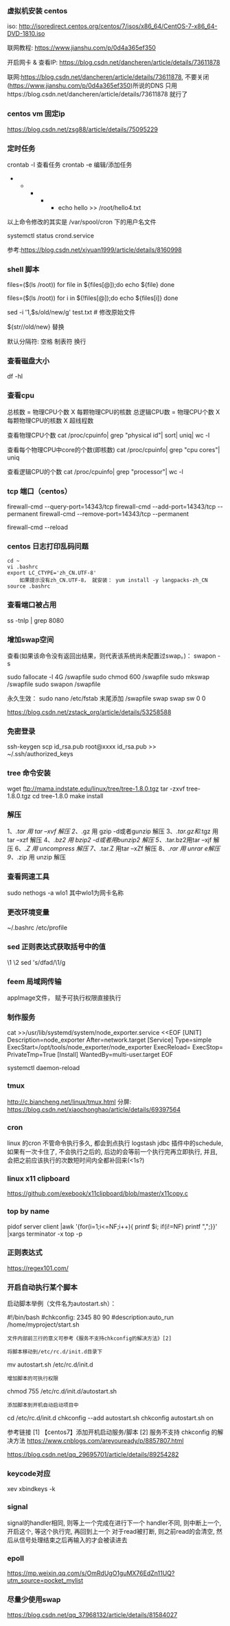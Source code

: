 ### 虚拟机安装 centos

iso: http://isoredirect.centos.org/centos/7/isos/x86_64/CentOS-7-x86_64-DVD-1810.iso

联网教程: https://www.jianshu.com/p/0d4a365ef350

开启网卡 & 查看IP: https://blog.csdn.net/dancheren/article/details/73611878

联网:https://blog.csdn.net/dancheren/article/details/73611878, 不要关闭(https://www.jianshu.com/p/0d4a365ef350)所说的DNS
只用https://blog.csdn.net/dancheren/article/details/73611878  就行了

### centos vm 固定ip
https://blog.csdn.net/zsg88/article/details/75095229


### 定时任务
crontab -l 查看任务
crontab -e 编辑/添加任务
* * * * * echo hello >> /root/hello4.txt

以上命令修改的其实是  /var/spool/cron 下的用户名文件

systemctl status crond.service


参考:https://blog.csdn.net/xiyuan1999/article/details/8160998


### shell 脚本
files=($(ls /root))
for file in ${files[@]);do
	echo ${file}
done

files=($(ls /root))
for i in ${!files[@]);do
	echo ${files[i]}
done

sed -i '1,$s/old/new/g' test.txt # 修改原始文件

${str//old/new} 替换

默认分隔符: 空格 制表符 换行

### 查看磁盘大小
 df -hl 

### 查看cpu
总核数 = 物理CPU个数 X 每颗物理CPU的核数 
总逻辑CPU数 = 物理CPU个数 X 每颗物理CPU的核数 X 超线程数

查看物理CPU个数
cat /proc/cpuinfo| grep "physical id"| sort| uniq| wc -l

查看每个物理CPU中core的个数(即核数)
cat /proc/cpuinfo| grep "cpu cores"| uniq

查看逻辑CPU的个数
cat /proc/cpuinfo| grep "processor"| wc -l


### tcp 端口（centos）
firewall-cmd --query-port=14343/tcp
firewall-cmd --add-port=14343/tcp --permanent
firewall-cmd --remove-port=14343/tcp --permanent

firewall-cmd --reload

### centos 日志打印乱码问题
```
cd ~
vi .bashrc
export LC_CTYPE='zh_CN.UTF-8'
	如果提示没有zh_CN.UTF-8， 就安装： yum install -y langpacks-zh_CN
source .bashrc
```

### 查看端口被占用
ss -tnlp | grep 8080


### 增加swap空间
查看(如果该命令没有返回出结果，则代表该系统尚未配置过swap。)：
swapon -s

sudo fallocate -l 4G /swapfile
sudo chmod 600 /swapfile
sudo mkswap /swapfile
sudo swapon /swapfile

永久生效：
sudo nano /etc/fstab
末尾添加
/swapfile   swap    swap    sw  0   0



https://blog.csdn.net/zstack_org/article/details/53258588


### 免密登录

ssh-keygen
scp id_rsa.pub root@xxxx
id_rsa.pub >> ~/.ssh/authorized_keys


### tree 命令安装
wget ftp://mama.indstate.edu/linux/tree/tree-1.8.0.tgz
tar -zxvf tree-1.8.0.tgz
cd tree-1.8.0
make install

### 解压
1、*.tar 用 tar –xvf 解压
2、*.gz 用 gzip -d或者gunzip 解压
3、*.tar.gz和*.tgz 用 tar –xzf 解压
4、*.bz2 用 bzip2 -d或者用bunzip2 解压
5、*.tar.bz2用tar –xjf 解压
6、*.Z 用 uncompress 解压
7、*.tar.Z 用tar –xZf 解压
8、*.rar 用 unrar e解压
9、*.zip 用 unzip 解压

### 查看网速工具
sudo nethogs -a wlo1
其中wlo1为网卡名称


### 更改环境变量
~/.bashrc
/etc/profile


### sed 正则表达式获取括号中的值
\1  \2
sed 's/dfad/\1/g


### feem 局域网传输
appImage文件， 赋予可执行权限直接执行


### 制作服务
cat >>/usr/lib/systemd/system/node_exporter.service <<EOF
[UNIT]
Description=node_exporter
After=network.target
[Service]
Type=simple
ExecStart=/opt/tools/node_exporter/node_exporter
ExecReload=
ExecStop=
PrivateTmp=True
[Install]
WantedBy=multi-user.target
EOF

systemctl daemon-reload


### tmux
http://c.biancheng.net/linux/tmux.html
分屏: https://blog.csdn.net/xiaochonghao/article/details/69397564



### cron
linux 的cron 不管命令执行多久, 都会到点执行
logstash jdbc 插件中的schedule, 如果有一次卡住了, 不会执行之后的, 后边的会等前一个执行完再立即执行, 并且, 会把之前应该执行的次数短时间内全都补回来(<1s?)



### linux x11 clipboard
https://github.com/exebook/x11clipboard/blob/master/x11copy.c



### top by name
pidof server client |awk '{for(i=1;i<=NF;i++){ printf $i; if(i!=NF) printf ",";}}' |xargs terminator -x top -p




### 正则表达式
https://regex101.com/


### 开启自动执行某个脚本
     

启动脚本举例（文件名为autostart.sh）：

#!/bin/bash
#chkconfig: 2345 80 90
#description:auto_run
/home/myproject/start.sh

    文件内部前三行的意义可参考《服务不支持chkconfig的解决方法》[2]

    将脚本移动到/etc/rc.d/init.d目录下

mv  autostart.sh /etc/rc.d/init.d

    增加脚本的可执行权限

chmod 755 /etc/rc.d/init.d/autostart.sh

    添加脚本到开机自动启动项目中
cd /etc/rc.d/init.d
chkconfig --add autostart.sh
chkconfig autostart.sh on


参考链接
[1] 【centos7】添加开机启动服务/脚本
[2] 服务不支持 chkconfig 的解决方法  https://www.cnblogs.com/areyouready/p/8857807.html

https://blog.csdn.net/qq_29695701/article/details/89254282




### keycode对应
xev
xbindkeys -k



### signal
signal的handler相同, 则等上一个完成在进行下一个
handler不同, 则中断上一个, 开启这个, 等这个执行完, 再回到上一个
对于read被打断, 则之前read的会清空, 然后从信号处理结束之后再输入的才会被读进去



### epoll
https://mp.weixin.qq.com/s/OmRdUgO1guMX76EdZn11UQ?utm_source=pocket_mylist



### 尽量少使用swap
https://blog.csdn.net/qq_37968132/article/details/81584027

